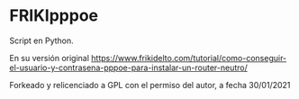 # FRIKIpppoe
Script en Python.

En su versión original https://www.frikidelto.com/tutorial/como-conseguir-el-usuario-y-contrasena-pppoe-para-instalar-un-router-neutro/

Forkeado y relicenciado a GPL con el permiso del autor, a fecha 30/01/2021
